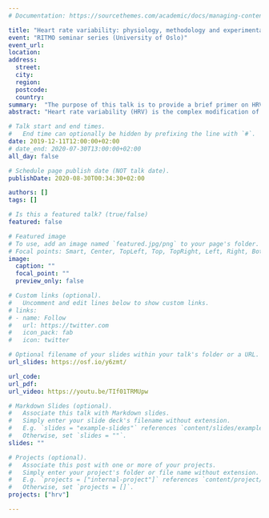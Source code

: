 ```yaml
---
# Documentation: https://sourcethemes.com/academic/docs/managing-content/

title: "Heart rate variability: physiology, methodology and experimental possibilities"
event: "RITMO seminar series (University of Oslo)"
event_url:
location:
address:
  street:
  city:
  region:
  postcode:
  country:
summary:  "The purpose of this talk is to provide a brief primer on HRV, provide guidance on what to consider when planning a HRV study, outline various methods for the collection of HRV data, and to describe how to calculate HRV data"
abstract: "Heart rate variability (HRV) is the complex modification of the heart rate over time. HRV is a popular tool to non-invasively index autonomic control of the heart, as lower HRV is an accurate index of reduced parasympathetic activity. More recently, there has been a particular interest in linking HRV with both state and trait behaviours. For instance, several psychiatric illnesses have been associated with reduced HRV, suggesting that cardiac autonomic dysfunction contributes to the pathophysiology of these disorders. Moreover, various cognitive processes (e.g., theory of mind, cognitive flexibility) have also been shown to be related to HRV. While HRV data is relatively easy to collect, there are a number of crucial considerations when making inferences from HRV data. The purpose of this workshop is to provide a brief primer on HRV, provide guidance on what to consider when planning a HRV study, outline various methods for the collection of HRV data, and to describe how to calculate HRV data."

# Talk start and end times.
#   End time can optionally be hidden by prefixing the line with `#`.
date: 2019-12-11T12:00:00+02:00
# date_end: 2020-07-30T13:00:00+02:00
all_day: false

# Schedule page publish date (NOT talk date).
publishDate: 2020-08-30T00:34:30+02:00

authors: []
tags: []

# Is this a featured talk? (true/false)
featured: false

# Featured image
# To use, add an image named `featured.jpg/png` to your page's folder. 
# Focal points: Smart, Center, TopLeft, Top, TopRight, Left, Right, BottomLeft, Bottom, BottomRight.
image:
  caption: ""
  focal_point: ""
  preview_only: false

# Custom links (optional).
#   Uncomment and edit lines below to show custom links.
# links:
# - name: Follow
#   url: https://twitter.com
#   icon_pack: fab
#   icon: twitter

# Optional filename of your slides within your talk's folder or a URL.
url_slides: https://osf.io/y6zmt/

url_code:
url_pdf:
url_video: https://youtu.be/TIf01TRMUpw

# Markdown Slides (optional).
#   Associate this talk with Markdown slides.
#   Simply enter your slide deck's filename without extension.
#   E.g. `slides = "example-slides"` references `content/slides/example-slides.md`.
#   Otherwise, set `slides = ""`.
slides: ""

# Projects (optional).
#   Associate this post with one or more of your projects.
#   Simply enter your project's folder or file name without extension.
#   E.g. `projects = ["internal-project"]` references `content/project/deep-learning/index.md`.
#   Otherwise, set `projects = []`.
projects: ["hrv"]

---
```

